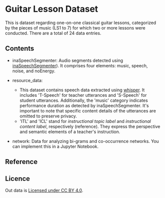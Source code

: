 # Guitar Lesson Dataset

This is dataset regarding one-on-one classical guitar lessons, categorized by the pieces of music (LS1 to 7) for which two or more lessons were conducted. There are a total of 24 data entries.

## Contents

* inaSpeechSegmenter: Audio segments detected using [inaSpeechSegmenter](https://github.com/ina-foss/inaSpeechSegmenter)). It comprises four elements: music, speech, noise, and noEnergy.

* resource_data:
  * This dataset contains speech data extracted using [whisper](https://openai.com/research/whisper). It includes 'T-Speech' for teacher utterances and 'S-Speech' for student utterances. Additionally, the 'music' category indicates performance duration as detected by inaSpeechSegmenter. It's important to note that specific content details of the utterances are omitted to preserve privacy.
  * 'ITL' and 'ICL' stand for _instructional topic label_ and _instructional content label_, respectively (reference). They express the perspective and semantic elements of a teacher's instruction.

* network: Data for analyzing bi-grams and co-occurrence networks. You can implement this in a Jupyter Notebook.

## Reference

## Licence

﻿Out data is [Licensed under CC BY 4.0](https://creativecommons.org/licenses/by/4.0/).
